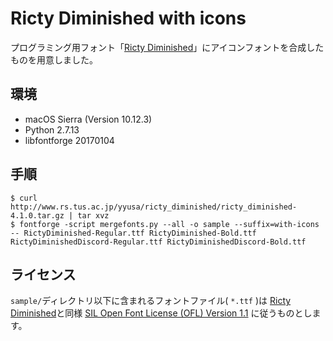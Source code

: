 # Ricty Diminished with icons

プログラミング用フォント「[Ricty Diminished](http://www.rs.tus.ac.jp/yyusa/ricty_diminished.html)」にアイコンフォントを合成したものを用意しました。


## 環境

- macOS Sierra (Version 10.12.3)
- Python 2.7.13
- libfontforge 20170104

## 手順

```
$ curl http://www.rs.tus.ac.jp/yyusa/ricty_diminished/ricty_diminished-4.1.0.tar.gz | tar xvz
$ fontforge -script mergefonts.py --all -o sample --suffix=with-icons -- RictyDiminished-Regular.ttf RictyDiminished-Bold.ttf RictyDiminishedDiscord-Regular.ttf RictyDiminishedDiscord-Bold.ttf
```

## ライセンス

`sample/`ディレクトリ以下に含まれるフォントファイル( `*.ttf` )は [Ricty Diminished](http://www.rs.tus.ac.jp/yyusa/ricty_diminished.html)と同様 [SIL Open Font License (OFL) Version 1.1](http://scripts.sil.org/cms/scripts/page.php?site_id=nrsi&id=ofl) に従うものとします。